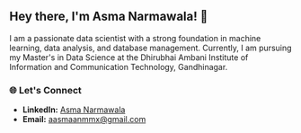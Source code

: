 ## Hey there, I'm Asma Narmawala! 👋

I am a passionate data scientist with a strong foundation in machine learning, data analysis, and database management. Currently, I am pursuing my Master's in Data Science at the Dhirubhai Ambani Institute of Information and Communication Technology, Gandhinagar. 

### 🌐 Let's Connect
- **LinkedIn:** [Asma Narmawala](https://www.linkedin.com/in/asma-narmawala-661709209/)
- **Email:** [aasmaanmmx@gmail.com](mailto:aasmaanmmx@gmail.com)

